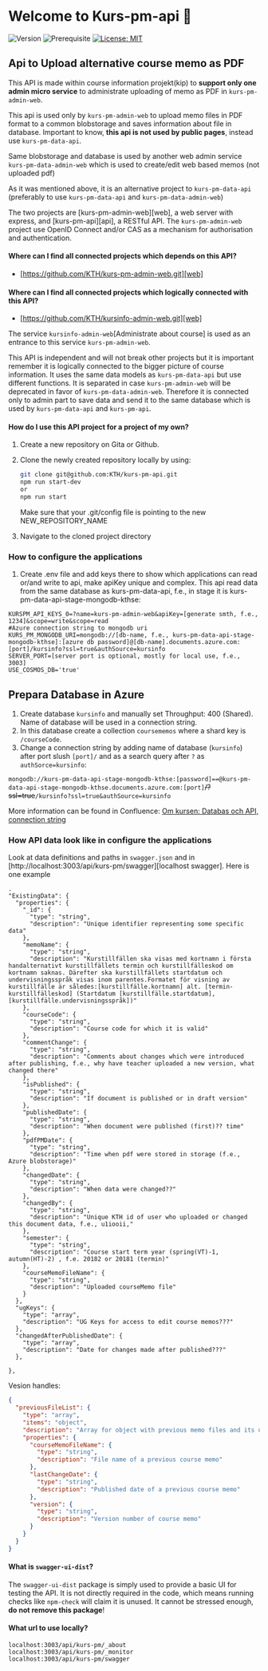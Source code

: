 # Welcome to Kurs-pm-api 👋

![Version](https://img.shields.io/badge/version-2.0.0-blue.svg?cacheSeconds=2592000)
![Prerequisite](https://img.shields.io/badge/node-20-blue.svg)
[![License: MIT](https://img.shields.io/badge/License-MIT-yellow.svg)](#)

## Api to Upload alternative course memo as PDF

This API is made within course information projekt(kip) to **support only one admin micro service** to administrate uploading of memo as PDF in `kurs-pm-admin-web`.

This api is used only by `kurs-pm-admin-web` to upload memo files in PDF format to a common blobstorage and saves information about file in database.
Important to know, **this api is not used by public pages**, instead use `kurs-pm-data-api`.

Same blobstorage and database is used by another web admin service `kurs-pm-data-admin-web` which is used to create/edit web based memos (not uploaded pdf)

As it was mentioned above, it is an alternative project to `kurs-pm-data-api` (preferably to use `kurs-pm-data-api` and `kurs-pm-data-admin-web`)

The two projects are [kurs-pm-admin-web][web], a web server with express, and [kurs-pm-api][api], a RESTful API.
The `kurs-pm-admin-web` project use OpenID Connect and/or CAS as a mechanism for authorisation and authentication.

#### Where can I find all connected projects which depends on this API?

- [https://github.com/KTH/kurs-pm-admin-web.git][web]

#### Where can I find all connected projects which logically connected with this API?

- [https://github.com/KTH/kursinfo-admin-web.git][web]

The service `kursinfo-admin-web`[Administrate about course] is used as an entrance to this service `kurs-pm-admin-web`.

This API is independent and will not break other projects but it is important remember it is logically connected to the bigger picture of course information.
It uses the same data models as `kurs-pm-data-api` but use different functions. It is separated in case `kurs-pm-admin-web` will be deprecated in favor of `kurs-pm-data-admin-web`.
Therefore it is connected only to admin part to save data and send it to the same database which is used by `kurs-pm-data-api` and `kurs-pm-api`.

#### How do I use this API project for a project of my own?

1. Create a new repository on Gita or Github.
2. Clone the newly created repository locally by using:

   ```bash
   git clone git@github.com:KTH/kurs-pm-api.git
   npm run start-dev
   or
   npm run start
   ```

   Make sure that your .git/config file is pointing to the new NEW_REPOSITORY_NAME

3. Navigate to the cloned project directory

### How to configure the applications

1. Create .env file and add keys there to show which applications can read or/and write to api, make apiKey unique and complex.
   This api read data from the same database as kurs-pm-data-api, f.e., in stage it is kurs-pm-data-api-stage-mongodb-kthse:

```
KURSPM_API_KEYS_0=?name=kurs-pm-admin-web&apiKey=[generate smth, f.e., 1234]&scope=write&scope=read
#Azure connection string to mongodb uri
KURS_PM_MONGODB_URI=mongodb://[db-name, f.e., kurs-pm-data-api-stage-mongodb-kthse]:[azure db password]@[db-name].documents.azure.com:[port]/kursinfo?ssl=true&authSource=kursinfo
SERVER_PORT=[server port is optional, mostly for local use, f.e., 3003]
USE_COSMOS_DB='true'
```

## Prepara Database in Azure

1. Create database `kursinfo` and manually set Throughput: 400 (Shared). Name of database will be used in a connection string.
2. In this database create a collection `coursememos` where a shard key is `/courseCode`.
3. Change a connection string by adding name of database (`kursinfo`) after port slush `[port]/` and as a search query after `?` as `authSorce=kursinfo`:

`mongodb://kurs-pm-data-api-stage-mongodb-kthse:[password]==@kurs-pm-data-api-stage-mongodb-kthse.documents.azure.com:[port]`~~/?ssl=true~~`/kursinfo?ssl=true&authSource=kursinfo`

More information can be found in Confluence: [Om kursen: Databas och API, connection string](https://confluence.sys.kth.se/confluence/x/a4_KC)

### How API data look like in configure the applications

Look at data definitions and paths in `swagger.json` and in [http://localhost:3003/api/kurs-pm/swagger][localhost swagger].
Here is one example

```
.
"ExistingData": {
  "properties": {
    "_id": {
      "type": "string",
      "description": "Unique identifier representing some specific data"
    },
    "memoName": {
      "type": "string",
      "description": "Kurstillfällen ska visas med kortnamn i första handalternativt kurstillfällets termin och kurstillfälleskod om kortnamn saknas. Därefter ska kurstillfällets startdatum och undervisningsspråk visas inom parentes.Formatet för visning av kurstillfälle är således:[kurstillfälle.kortnamn] alt. [termin-kurstillfälleskod] (Startdatum [kurstillfälle.startdatum], [kurstillfälle.undervisningsspråk])"
    },
    "courseCode": {
      "type": "string",
      "description": "Course code for which it is valid"
    },
    "commentChange": {
      "type": "string",
      "description": "Comments about changes which were introduced after publishing, f.e., why have teacher uploaded a new version, what changed there"
    },
    "isPublished": {
      "type": "string",
      "description": "If document is published or in draft version"
    },
    "publishedDate": {
      "type": "string",
      "description": "When document were published (first)?? time"
    },
    "pdfPMDate": {
      "type": "string",
      "description": "Time when pdf were stored in storage (f.e., Azure blobstorage)"
    },
    "changedDate": {
      "type": "string",
      "description": "When data were changed??"
    },
    "changedBy": {
      "type": "string",
      "description": "Unique KTH id of user who uploaded or changed this document data, f.e., u1iooii,"
    },
    "semester": {
      "type": "string",
      "description": "Course start term year (spring(VT)-1, autumn(HT)-2) , f.e. 20182 or 20181 (termin)"
    },
    "courseMemoFileName": {
      "type": "string",
      "description": "Uploaded courseMemo file"
    }
  },
  "ugKeys": {
    "type": "array",
    "description": "UG Keys for access to edit course memos???"
  },
  "changedAfterPublishedDate": {
    "type": "array",
    "description": "Date for changes made after published???"
  },

},
```

Vesion handles:

```json
{
  "previousFileList": {
    "type": "array",
    "items": "object",
    "description": "Array for object with previous memo files and its upload date",
    "properties": {
      "courseMemoFileName": {
        "type": "string",
        "description": "File name of a previous course memo"
      },
      "lastChangeDate": {
        "type": "string",
        "description": "Published date of a previous course memo"
      },
      "version": {
        "type": "string",
        "description": "Version number of course memo"
      }
    }
  }
}
```

#### What is `swagger-ui-dist`?

The `swagger-ui-dist` package is simply used to provide a basic UI for
testing the API. It is not directly required in the code, which
means running checks like `npm-check` will claim it is unused.
It cannot be stressed enough, **do not remove this package**!

#### What url to use locally?

```
localhost:3003/api/kurs-pm/_about
localhost:3003/api/kurs-pm/_monitor
localhost:3003/api/kurs-pm/swagger

```
